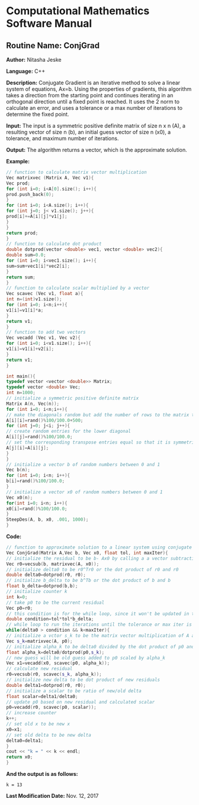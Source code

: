 # Computational Mathematics Software Manual

## **Routine Name:** ConjGrad

**Author:** Nitasha Jeske

**Language:** C++

**Description:** Conjugate Gradient is an iterative method to solve a linear system of equations, Ax=b. Using the properties of gradients, this algorithm takes a direction from the starting point and continues iterating in an orthogonal direction until a fixed point is reached. It uses the 2 norm to calculate an error, and uses a tolerance or a max number of iterations to determine the fixed point.

**Input:**  The input is a symmetric positive definite matrix of size n x n (A), a resulting vector of size n (b), an initial guess vector of size n (x0), a tolerance, and maximum number of iterations.

**Output:** The algorithm returns a vector, which is the approximate solution.

**Example:**

```C++
// function to calculate matrix vector multiplication
Vec matrixvec (Matrix A, Vec v1){
Vec prod;
for (int i=0; i<A[0].size(); i++){
prod.push_back(0);
}
for (int i=0; i<A.size(); i++){
for (int j=0; j< v1.size(); j++){
prod[i]+=A[i][j]*v1[j];
}
}
return prod;
}
// function to calculate dot product
double dotprod(vector <double> vec1, vector <double> vec2){
double sum=0.0;
for (int i=0; i<vec1.size(); i++){
sum=sum+vec1[i]*vec2[i];
}
return sum;
}
// function to calculate scalar multiplied by a vector
Vec scavec (Vec v1, float a){
int n=(int)v1.size();
for (int i=0; i<n;i++){
v1[i]=v1[i]*a;
}
return v1;
}
// function to add two vectors
Vec vecadd (Vec v1, Vec v2){
for (int i=0; i<v1.size(); i++){
v1[i]=v1[i]+v2[i];
}
return v1;
}

int main(){
typedef vector <vector <double>> Matrix;
typedef vector <double> Vec;
int n=1000;
// initialize a symmetric positive definite matrix
Matrix A(n, Vec(n));
for (int i=0; i<n;i++){
// make the diagonals random but add the number of rows to the matrix to make sure it is diagonally dominant
A[i][i]=rand()%100/100.0+500;
for (int j=0; j<i; j++){
// create random entries for the lower diagonal
A[i][j]=rand()%100/100.0;
// set the corresponding transpose entries equal so that it is symmetric
A[j][i]=A[i][j];
}
}
// initialize a vector b of random numbers between 0 and 1
Vec b(n);
for (int i=0; i<n; i++){
b[i]=rand()%100/100.0;
}
// initialize a vector x0 of random numbers between 0 and 1
Vec x0(n);
for(int i=0; i<n; i++){
x0[i]=rand()%100/100.0;
}
SteepDes(A, b, x0, .001, 1000);
}
```

**Code:**
```C++
// function to approximate solution to a linear system using conjugate gradient method
Vec ConjGrad(Matrix A,Vec b, Vec x0, float tol, int maxIter){
// initialize the residual to be b- Ax0 by calling a a vector subtraction function and a matrix vector multiplication function
Vec r0=vecsub(b, matrixvec(A, x0));
// initialize delta0 to be r0^Tr0 or the dot product of r0 and r0
double delta0=dotprod(r0, r0);
// initialize b_delta to be b^Tb or the dot product of b and b
float b_delta=dotprod(b,b);
// initialize counter k
int k=0;
// take p0 to be the current residual
Vec p0=r0;
// this condition is for the while loop, since it won't be updated in the loop, I will just calculate it once
double condition=tol*tol*b_delta;
// while loop to run the iterations until the tolerance or max iter is met
while(delta0 > condition && k<maxIter){
// initialize a vctor s_k to be the matrix vector multiplication of A and p0
Vec s_k=matrixvec(A, p0);
// initialize alpha_k to be delta0 divided by the dot product of p0 and s_k
float alpha_k=delta0/dotprod(p0,s_k);
// new guess will be old guess added to p0 scaled by alpha_k
Vec x1=vecadd(x0, scavec(p0, alpha_k));
// calculate new residual
r0=vecsub(r0, scavec(s_k, alpha_k));
// initialize new delta to be dot product of new residuals
double delta1=dotprod(r0, r0);
// initialize a scalar to be ratio of new/old delta
float scalar=delta1/delta0;
// update p0 based on new residual and calculated scalar
p0=vecadd(r0, scavec(p0, scalar));
// increase counter
k++;
// set old x to be new x
x0=x1;
// set old delta to be new delta
delta0=delta1;
}
cout << "k = " << k << endl;
return x0;
}
```

**And the output is as follows:**  
```
k = 13
```

**Last Modification Date:**
Nov. 12, 2017

